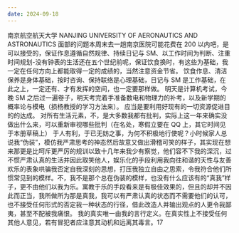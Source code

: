 ```yaml
---
date: 2024-09-18
---
```


南京航空航天大学
NANJING UNIVERSITY OF AERONAUTICS AND ASTRONAUTICS
面部的问题本周末去一趟南京医院可能花费在 200 以内吧，是可以接受的，保证作息遵循自然规律、持续日记与 SM、以工作时间为判断、注重时间规划-没有钟表的生活还在五个世纪前呢，保证饮食换时，有这些为基础，我一定在任何方向上都能取得一定的成绩的，当然注意资金节省。
饮食作息、清洁保养是身体基础，按时咨询、保持联络是心理基础，日记与 SM 是工作基础，在此之上，一定还有、才有发挥的空间，也一定要那样做。
明天是计算机考试，今晚 SM 之后过一遍卷子，明天考完着手准备数电和物理力的补考，以及新学期的概率论与模电（损杨教授的学习方法来）。
应当是要利用好现有的一切资源促进目的的达成。
对所有生活元素，不，是大多数我都有批判，实际上这一年来确实没做出什么来，可以重新审视哪些批判（在名处，寒假立要在 QQ 上，其它时间见于本册草稿上）
于人有利，于已无妨之事，为何不积极地行使呢？小时候家人总说我“伪装”，模仿我严肃思考的神态然后故意又做出滑稽可笑的样子，其实现在想来那更是比呵斥更严厉的规训以致十几年来我少有察觉，他们容不下我的深沉，过不惯严肃认真的生活并因此取笑他人，娱乐化的手段利用我向往和谐的天性与友善欢乐的表象哄骗我否定自我深刻的思想，打压我独立自由之思索，令我符合他们所惯常见到的模样。不，我不是那个总在伪装的模样，也没有什么应该有的“真我”样子，更不由他们以我为乐。寓教于乐的手段看来是有极佳效果的，但且的却并不因此而正当，我所做所为那是真我，我可以有严肃认真的状态而不需要他们的认可，也不接受任何形式的否定我一种状态的行径，借此改造人并输出观点的人更令我鄙夷，甚至不配被我痛恨。
我的真实唯一由我的言行定义。在真实性上不接受任何其他人意见，若有冒犯者应注意其动机和远离其毒言。17
